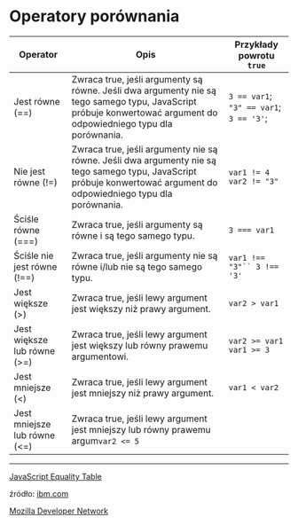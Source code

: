 # **Operatory porównania**

<!-- markdownlint-disable MD013 -->
| Operator | Opis | Przykłady powrotu `true`                    |
|----------|------|-------------------------|
|Jest równe (==) |Zwraca true, jeśli argumenty są równe. Jeśli dwa argumenty nie są tego samego typu, JavaScript próbuje konwertować argument do odpowiedniego typu dla porównania. | `3 == var1`; `"3" == var1`; `3 == '3'`;|
|Nie jest równe (!=)|Zwraca true, jeśli argumenty nie są równe. Jeśli dwa argumenty nie są tego samego typu, JavaScript próbuje konwertować argument do odpowiedniego typu dla porównania.|`var1 != 4` `var2 != "3"`|
|Ściśle równe (===)|Zwraca true, jeśli argumenty są równe i są tego samego typu.|`3 === var1`|
|Ściśle nie jest równe (!==)|Zwraca true, jeśli argumenty nie są równe i/lub nie są tego samego typu.|`var1 !== "3"`` 3 !== '3'`|
|Jest większe (>)|Zwraca true, jeśli lewy argument jest większy niż prawy argument.|`var2 > var1`|
|Jest większe lub równe (>=)|Zwraca true, jeśli lewy argument jest większy lub równy prawemu argumentowi.|`var2 >= var1` `var1 >= 3`|
|Jest mniejsze (<)|Zwraca true, jeśli lewy argument jest mniejszy niż prawy argument.|`var1 < var2`|
|Jest mniejsze lub równe (<=)|Zwraca true, jeśli lewy argument jest mniejszy lub równy prawemu argum`var2 <= 5`|

---
[JavaScript Equality Table](https://dorey.github.io/JavaScript-Equality-Table/)

źródło: [ibm.com](https://www.ibm.com/support/knowledgecenter/en/SSVRGU_9.0.1/reference/r_wpdr_elements_operators_comparison_r.html)

[Mozilla Developer Network](https://developer.mozilla.org/pl/docs/Web/JavaScript/Guide/Obsolete_Pages/Przewodnik_po_j%C4%99zyku_JavaScript_1.5/Operatory/Operatory_por%C3%B3wnania)
